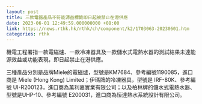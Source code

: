 ```yaml
---
layout: post
title: 三款電器產品不符能源益標籤即日起被禁止在港供應
date: 2023-06-01 12:49:59.000000000 +08:00
link: https://news.rthk.hk/rthk/ch/component/k2/1703063-20230601.htm
categories: rthk
---
```


機電工程署指一款電磁爐、一款冷凍器具及一款儲水式電熱水器的測試結果未達能源效益或功能表現，即日起禁止在港供應。

三種產品分別是品牌Miele的電磁爐，型號是KM7684、參考編號1190085，進口商是 Miele (Hong Kong) Limited；伊瑪牌的冷凍器具，型號是 IRF-80K、參考編號 UI-R200123，進口商為萬利嘉實業有限公司；以及柏林牌的儲水式電熱水器、型號是UHP-10、參考編號 E200031，進口商為恒達熱水系統設計有限公司。

